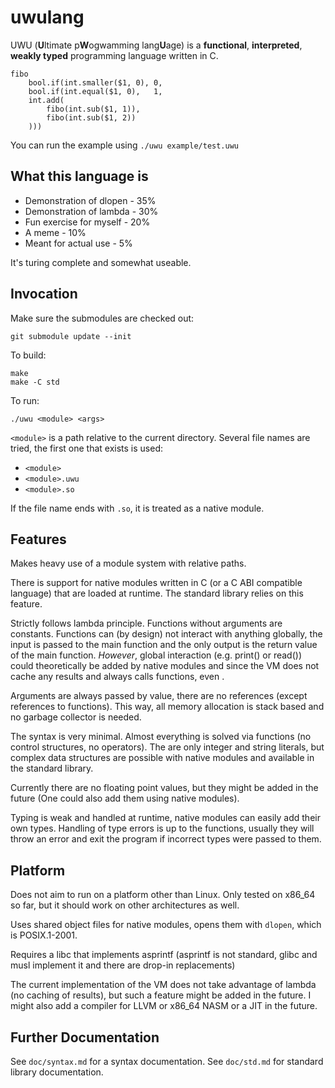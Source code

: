 # uwulang
UWU (**U**ltimate p**W**ogwamming lang**U**age) is a **functional**, **interpreted**, **weakly typed** programming language written in C.

```uwu
fibo
	bool.if(int.smaller($1, 0), 0,
	bool.if(int.equal($1, 0),   1,
	int.add(
		fibo(int.sub($1, 1)),
		fibo(int.sub($1, 2))
	)))
```

You can run the example using `./uwu example/test.uwu`

## What this language is

- Demonstration of dlopen - 35%
- Demonstration of lambda - 30%
- Fun exercise for myself - 20%
- A meme - 10%
- Meant for actual use - 5%

It's turing complete and somewhat useable.

## Invocation

Make sure the submodules are checked out:

```
git submodule update --init
```

To build:

```
make
make -C std
```

To run:

```
./uwu <module> <args>
```

`<module>` is a path relative to the current directory.
Several file names are tried, the first one that exists is used:

- `<module>`
- `<module>.uwu`
- `<module>.so`

If the file name ends with `.so`, it is treated as a native module.

## Features

Makes heavy use of a module system with relative paths.

There is support for native modules written in C (or a C ABI compatible language) that are loaded at runtime. The standard library relies on this feature.

Strictly follows lambda principle. Functions without arguments are constants. Functions can (by design) not interact with anything globally, the input is passed to the main function and the only output is the return value of the main function. _However_, global interaction (e.g. print() or read()) could theoretically be added by native modules and since the VM does not cache any results and always calls functions, even .

Arguments are always passed by value, there are no references (except references to functions). This way, all memory allocation is stack based and no garbage collector is needed.

The syntax is very minimal. Almost everything is solved via functions (no control structures, no operators). The are only integer and string literals, but complex data structures are possible with native modules and available in the standard library.

Currently there are no floating point values, but they might be added in the future (One could also add them using native modules).

Typing is weak and handled at runtime, native modules can easily add their own types. Handling of type errors is up to the functions, usually they will throw an error and exit the program if incorrect types were passed to them.

## Platform

Does not aim to run on a platform other than Linux. Only tested on x86_64 so far, but it should work on other architectures as well.

Uses shared object files for native modules, opens them with `dlopen`, which is POSIX.1-2001.

Requires a libc that implements asprintf (asprintf is not standard, glibc and musl implement it and there are drop-in replacements)

The current implementation of the VM does not take advantage of lambda (no caching of results), but such a feature might be added in the future. I might also add a compiler for LLVM or x86_64 NASM or a JIT in the future.

## Further Documentation

See `doc/syntax.md` for a syntax documentation.
See `doc/std.md` for standard library documentation.
